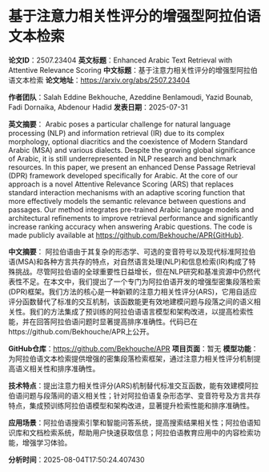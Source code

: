 # 基于注意力相关性评分的增强型阿拉伯语文本检索

**论文ID**：2507.23404
**英文标题**：Enhanced Arabic Text Retrieval with Attentive Relevance Scoring
**中文标题**：基于注意力相关性评分的增强型阿拉伯语文本检索
**论文地址**：https://arxiv.org/abs/2507.23404

**作者团队**：Salah Eddine Bekhouche, Azeddine Benlamoudi, Yazid Bounab, Fadi Dornaika, Abdenour Hadid
**发表日期**：2025-07-31

**英文摘要**：
Arabic poses a particular challenge for natural language processing (NLP) and
information retrieval (IR) due to its complex morphology, optional diacritics
and the coexistence of Modern Standard Arabic (MSA) and various dialects.
Despite the growing global significance of Arabic, it is still underrepresented
in NLP research and benchmark resources. In this paper, we present an enhanced
Dense Passage Retrieval (DPR) framework developed specifically for Arabic. At
the core of our approach is a novel Attentive Relevance Scoring (ARS) that
replaces standard interaction mechanisms with an adaptive scoring function that
more effectively models the semantic relevance between questions and passages.
Our method integrates pre-trained Arabic language models and architectural
refinements to improve retrieval performance and significantly increase ranking
accuracy when answering Arabic questions. The code is made publicly available
at https://github.com/Bekhouche/APR{GitHub}.

**中文摘要**：
阿拉伯语由于其复杂的形态学、可选的变音符号以及现代标准阿拉伯语(MSA)和各种方言共存的特点，对自然语言处理(NLP)和信息检索(IR)构成了特殊挑战。尽管阿拉伯语的全球重要性日益增长，但在NLP研究和基准资源中仍然代表性不足。在本文中，我们提出了一个专门为阿拉伯语开发的增强型密集段落检索(DPR)框架。我们方法的核心是一种新颖的注意力相关性评分(ARS)，它用自适应评分函数替代了标准的交互机制，该函数能更有效地建模问题与段落之间的语义相关性。我们的方法集成了预训练的阿拉伯语语言模型和架构改进，以提高检索性能，并在回答阿拉伯语问题时显著提高排序准确性。代码已在https://github.com/Bekhouche/APR上公开。

**GitHub仓库**：https://github.com/Bekhouche/APR
**项目页面**：暂无
**模型功能**：为阿拉伯语文本检索提供增强的密集段落检索框架，通过注意力相关性评分机制提高语义相关性和排序准确性。

**技术特点**：提出注意力相关性评分(ARS)机制替代标准交互函数，能有效建模阿拉伯语问题与段落间的语义相关性；针对阿拉伯语复杂形态学、变音符号及方言共存特点，集成预训练阿拉伯语模型和架构改进，显著提升检索性能和排序准确性。

**应用场景**：阿拉伯语搜索引擎和智能问答系统，提高搜索结果相关性；阿拉伯语知识库和文档检索系统，帮助用户快速获取信息；阿拉伯语教育应用中的内容检索功能，增强学习体验。

**分析时间**：2025-08-04T17:50:24.407430